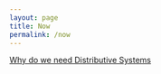 ```yaml
---
layout: page
title: Now
permalink: /now
---
```


[Why do we need Distributive Systems](/why-dist-systems)




